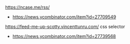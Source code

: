 https://ncase.me/rss/
* https://news.ycombinator.com/item?id=27709549

https://feed-me-up-scotty.vincenttunru.com/ css selector
* https://news.ycombinator.com/item?id=27739568
